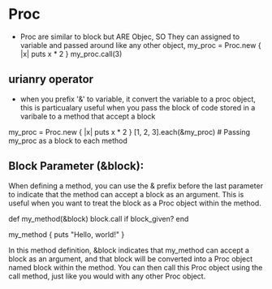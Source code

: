 # Proc 
- Proc are similar to block but ARE Objec, SO They can assigned to variable and passed around like any other object, 
my_proc = Proc.new { |x| puts x * 2 }
my_proc.call(3) 

## urianry operator 
- when you prefix '&' to variable, it convert the variable to a proc object, this is particualary useful when you pass the block of code stored in a varibale to a method that accept a block 

my_proc = Proc.new { |x| puts x * 2 }
[1, 2, 3].each(&my_proc)  # Passing my_proc as a block to each method


## Block Parameter (&block):
When defining a method, you can use the & prefix before the last parameter to indicate that the method can accept a block as an argument. This is useful when you want to treat the block as a Proc object within the method.

def my_method(&block)
  block.call if block_given?
end

my_method { puts "Hello, world!" }

In this method definition, &block indicates that my_method can accept a block as an argument, and that block will be converted into a Proc object named block within the method. You can then call this Proc object using the call method, just like you would with any other Proc object.